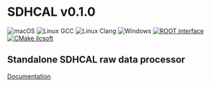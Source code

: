 # SDHCAL v0.1.0 #

![macOS](https://github.com/SDHCAL/streamout/workflows/macOS/badge.svg)
![Linux GCC](https://github.com/SDHCAL/streamout/workflows/Linux%20GCC/badge.svg)
![Linux Clang](https://github.com/SDHCAL/streamout/workflows/Linux%20Clang/badge.svg)
![Windows](https://github.com/SDHCAL/streamout/workflows/Windows/badge.svg)
[![ROOT interface](https://github.com/SDHCAL/streamout/actions/workflows/ROOT-interface.yml/badge.svg)](https://github.com/SDHCAL/streamout/actions/workflows/ROOT-interface.yml)
[![CMake ilcsoft](https://github.com/SDHCAL/streamout/actions/workflows/CMake-ilcsoft.yml/badge.svg)](https://github.com/SDHCAL/streamout/actions/workflows/CMake-ilcsoft.yml)

## Standalone SDHCAL raw data processor ##

[Documentation](https://sdhcal.github.io/docs/streamout)
